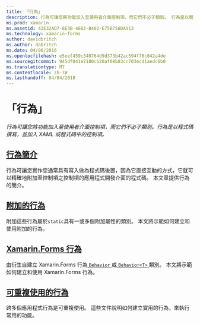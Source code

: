 ```yaml
---
title: 「行為」
description: 行為可讓您將功能加入至使用者介面控制項，而它們不必子類別。 行為是以程式碼撰寫，並加入 XAML 或程式碼中的控制項。
ms.prod: xamarin
ms.assetid: 42E32AD7-8E3B-48B3-B402-E75B758DA913
ms.technology: xamarin-forms
author: davidbritch
ms.author: dabritch
ms.date: 04/06/2016
ms.openlocfilehash: e5eef459c340764d9d373b42ac594f78c042a4de
ms.sourcegitcommit: 945df041e2180cb20af08b83cc703ecd1aedc6b0
ms.translationtype: MT
ms.contentlocale: zh-TW
ms.lasthandoff: 04/04/2018
---
```

# <a name="behaviors"></a>「行為」

_行為可讓您將功能加入至使用者介面控制項，而它們不必子類別。行為是以程式碼撰寫，並加入 XAML 或程式碼中的控制項。_

## <a name="introduction-to-behaviorsintroductionmd"></a>[行為簡介](introduction.md)

行為可讓您實作您通常具有寫入做為程式碼後置，因為它直接互動的方式，它就可以精確地附加至控制項之控制項的應用程式開發介面的程式碼。 本文章提供行為的簡介。

## <a name="attached-behaviorsattachedmd"></a>[附加的行為](attached.md)

附加這些行為屬於`static`具有一或多個附加屬性的類別。 本文將示範如何建立和使用附加的行為。

## <a name="xamarinforms-behaviorscreatingmd"></a>[Xamarin.Forms 行為](creating.md)

由衍生自建立 Xamarin.Forms 行為[ `Behavior` ](https://developer.xamarin.com/api/type/Xamarin.Forms.Behavior/)或[ `Behavior<T>` ](https://developer.xamarin.com/api/type/Xamarin.Forms.Behavior%3CT%3E/)類別。 本文將示範如何建立和使用 Xamarin.Forms 行為。

## <a name="reusable-behaviorsreusableindexmd"></a>[可重複使用的行為](reusable/index.md)

跨多個應用程式行為是可重複使用。 這些文件說明如何建立實用的行為，來執行常用的功能。


